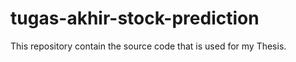 # tugas-akhir-stock-prediction
This repository contain the source code that is used for my Thesis. 
